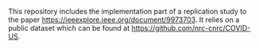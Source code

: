 This repository includes the implementation part of a replication study to the paper https://ieeexplore.ieee.org/document/9973703.
It relies on a public dataset which can be found at https://github.com/nrc-cnrc/COVID-US.
